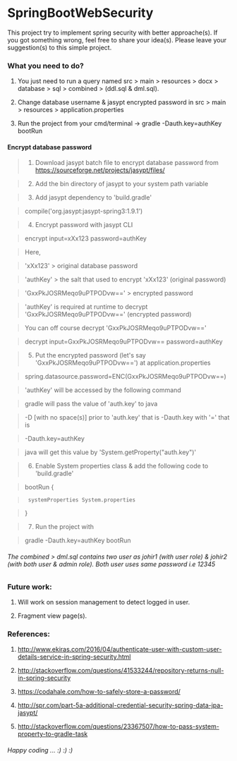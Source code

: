 # SpringBootWebSecurity

This project try to implement spring security with better approache(s). If you got something wrong, feel free to share your idea(s). Please leave your suggestion(s) to this simple project.


### What you need to do?

1. You just need to run a query named src > main > resources > docx > database > sql > combined > (ddl.sql & dml.sql).

2. Change database username & jasypt encrypted password in src > main > resources > application.properties 

3. Run the project from your cmd/terminal -> gradle -Dauth.key=authKey bootRun

#### Encrypt database password

  > 1. Download jasypt batch file to encrypt database password from https://sourceforge.net/projects/jasypt/files/ 
 
  > 2. Add the bin directory of jasypt to your system path variable
 
  > 3. Add jasypt dependency to 'build.gradle'
  
  >  compile('org.jasypt:jasypt-spring3:1.9.1')
 
  > 4. Encrypt password with jasypt CLI
  
  >  encrypt input=xXx123 password=authKey
 
 
  >  Here,
  
  >  'xXx123'                    >  original database password
  
  >  'authKey'                   >  the salt that used to encrypt 'xXx123' (original password)
  
  >  'GxxPkJOSRMeqo9uPTPODvw=='  >  encrypted password
  
  >  'authKey' is required at runtime to decrypt 'GxxPkJOSRMeqo9uPTPODvw==' (encrypted password)
 
  >  You can off course decrypt 'GxxPkJOSRMeqo9uPTPODvw=='
  
  >  decrypt input=GxxPkJOSRMeqo9uPTPODvw== password=authKey
 
 
  > 5. Put the encrypted password (let's say 'GxxPkJOSRMeqo9uPTPODvw==') at application.properties
  
  >  spring.datasource.password=ENC(GxxPkJOSRMeqo9uPTPODvw==)
 
 
  >  'authKey' will be accessed by the following command
  
  >  gradle will pass the value of 'auth.key' to java
  
  >  -D [with no space(s)] prior to 'auth.key' that is -Dauth.key with '=' that is
  
  >  -Dauth.key=authKey
 
  >  java will get this value by 'System.getProperty("auth.key")'
 
 
  > 6. Enable System properties class & add the following code to 'build.gradle'
  
  >  bootRun {
  
  >      systemProperties System.properties
  
  >  }
 
 
  > 7. Run the project with
  
  > gradle -Dauth.key=authKey bootRun
 


###### The combined > dml.sql contains two user as johir1 (with user role) & johir2 (with both user & admin role). Both user uses same password i.e 12345


### Future work:

1. Will work on session management to detect logged in user.

2. Fragment view page(s).

### References:

1. http://www.ekiras.com/2016/04/authenticate-user-with-custom-user-details-service-in-spring-security.html

2. http://stackoverflow.com/questions/41533244/repository-returns-null-in-spring-security

3. https://codahale.com/how-to-safely-store-a-password/

4. http://spr.com/part-5a-additional-credential-security-spring-data-jpa-jasypt/

5. http://stackoverflow.com/questions/23367507/how-to-pass-system-property-to-gradle-task


###### Happy coding ... :) :) :)
